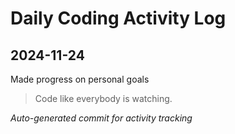 # Daily Coding Activity Log

## 2024-11-24

Made progress on personal goals

> Code like everybody is watching.

*Auto-generated commit for activity tracking*
